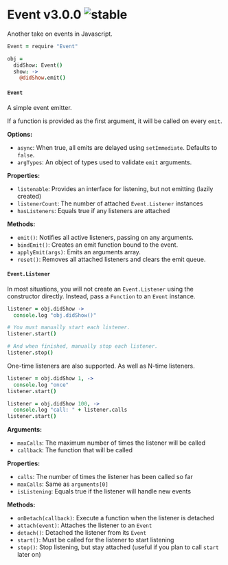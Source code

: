
# Event v3.0.0 ![stable](https://img.shields.io/badge/stability-stable-4EBA0F.svg?style=flat)

Another take on events in Javascript.

```coffee
Event = require "Event"

obj =
  didShow: Event()
  show: ->
    @didShow.emit()
```

#### `Event`

A simple event emitter.

If a function is provided as the first argument, it will be called on every `emit`.

**Options:**
- `async`: When true, all emits are delayed using `setImmediate`. Defaults to `false`.
- `argTypes`: An object of types used to validate `emit` arguments.

**Properties:**
- `listenable`: Provides an interface for listening, but not emitting (lazily created)
- `listenerCount`: The number of attached `Event.Listener` instances
- `hasListeners`: Equals true if any listeners are attached

**Methods:**
- `emit()`: Notifies all active listeners, passing on any arguments. 
- `bindEmit()`: Creates an emit function bound to the event.
- `applyEmit(args)`: Emits an arguments array.
- `reset()`: Removes all attached listeners and clears the emit queue. 

#### `Event.Listener`

In most situations, you will not create an `Event.Listener` using the constructor directly. Instead, pass a `Function` to an `Event` instance.

```coffee
listener = obj.didShow ->
  console.log "obj.didShow()"

# You must manually start each listener.
listener.start()

# And when finished, manually stop each listener.
listener.stop()
```

One-time listeners are also supported. As well as N-time listeners.

```coffee
listener = obj.didShow 1, ->
  console.log "once"
listener.start()

listener = obj.didShow 100, ->
  console.log "call: " + listener.calls
listener.start()
```

**Arguments:**
- `maxCalls`: The maximum number of times the listener will be called
- `callback`: The function that will be called

**Properties:**
- `calls`: The number of times the listener has been called so far
- `maxCalls`: Same as `arguments[0]`
- `isListening`: Equals true if the listener will handle new events

**Methods:**
- `onDetach(callback)`: Execute a function when the listener is detached
- `attach(event)`: Attaches the listener to an `Event`
- `detach()`: Detached the listener from its `Event`
- `start()`: Must be called for the listener to start listening
- `stop()`: Stop listening, but stay attached (useful if you plan to call `start` later on)

